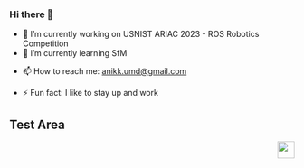 ### Hi there 👋

- 🔭 I’m currently working on USNIST ARIAC 2023 - ROS Robotics Competition
- 🌱 I’m currently learning SfM
<!-- - 👯 I’m looking to collaborate on ... -->
<!-- - 🤔 I’m looking for help with ... -->
<!-- - 💬 Ask me about ... -->
- 📫 How to reach me: anikk.umd@gmail.com
<!-- - 😄 Pronouns: ... -->
- ⚡ Fun fact: I like to stay up and work

## Test Area

<img align="right" src="https://visitor-badge.laobi.icu/badge?page_id=anikk94.anikk94" height="30px" />
